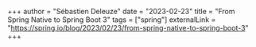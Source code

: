 +++
author = "Sébastien Deleuze"
date = "2023-02-23"
title = "From Spring Native to Spring Boot 3"
tags = ["spring"]
externalLink = "https://spring.io/blog/2023/02/23/from-spring-native-to-spring-boot-3"
+++

